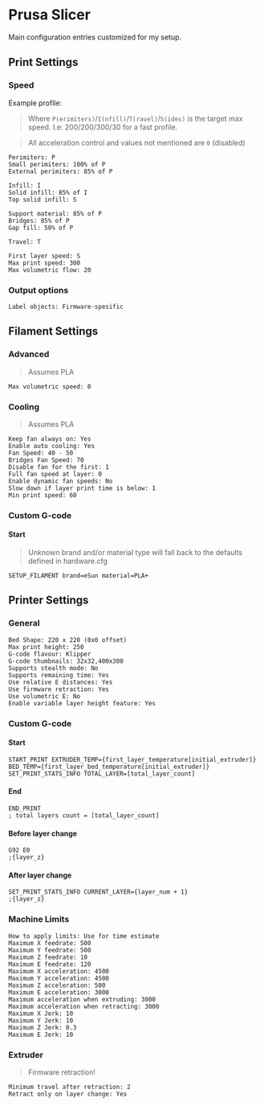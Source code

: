 # Prusa Slicer

Main configuration entries customized for my setup.

## Print Settings

### Speed

Example profile:

> Where `P(erimiters)`/`I(nfill)`/`T(ravel)`/`S(ides)` is the target max speed.
> I.e: 200/200/300/30 for a fast profile.

> All acceleration control and values not mentioned are `0` (disabled)

```
Perimiters: P
Small perimiters: 100% of P
External perimiters: 85% of P

Infill: I
Solid infill: 85% of I
Top solid infill: S

Support material: 85% of P
Bridges: 85% of P
Gap fill: 50% of P

Travel: T

First layer speed: S
Max print speed: 300
Max volumetric flow: 20
```

### Output options

```
Label objects: Firmware-spesific
```

## Filament Settings

### Advanced

> Assumes PLA

```
Max volumetric speed: 0
```

### Cooling

> Assumes PLA

```
Keep fan always on: Yes
Enable auto cooling: Yes
Fan Speed: 40 - 50
Bridges Fan Speed: 70
Disable fan for the first: 1
Full fan speed at layer: 0
Enable dynamic fan speeds: No
Slow down if layer print time is below: 1
Min print speed: 60
```

### Custom G-code

#### Start

> Unknown brand and/or material type will fall back to the defaults defined in hardware.cfg

```
SETUP_FILAMENT brand=eSun material=PLA+
```

## Printer Settings

### General

```
Bed Shape: 220 x 220 (0x0 offset)
Max print height: 250
G-code flavour: Klipper
G-code thumbnails: 32x32,400x300
Supports stealth mode: No
Supports remaining time: Yes
Use relative E distances: Yes
Use firmware retraction: Yes
Use volumetric E: No
Enable variable layer height feature: Yes
```

### Custom G-code

#### Start

```
START_PRINT EXTRUDER_TEMP={first_layer_temperature[initial_extruder]} BED_TEMP={first_layer_bed_temperature[initial_extruder]}
SET_PRINT_STATS_INFO TOTAL_LAYER=[total_layer_count]
```

#### End

```
END_PRINT
; total layers count = [total_layer_count]
```

#### Before layer change

```
G92 E0
;{layer_z}
```

#### After layer change

```
SET_PRINT_STATS_INFO CURRENT_LAYER={layer_num + 1}
;{layer_z}
```

### Machine Limits

```
How to apply limits: Use for time estimate
Maximum X feedrate: 500
Maximum Y feedrate: 500
Maximum Z feedrate: 10
Maximum E feedrate: 120
Maximum X acceleration: 4500
Maximum Y acceleration: 4500
Maximum Z acceleration: 500
Maximum E acceleration: 3000
Maximum acceleration when extruding: 3000
Maximum acceleration when retracting: 3000
Maximum X Jerk: 10
Maximum Y Jerk: 10
Maximum Z Jerk: 0.3
Maximum E Jerk: 10
```

### Extruder

> Firmware retraction!

```
Minimum travel after retraction: 2
Retract only on layer change: Yes
```
